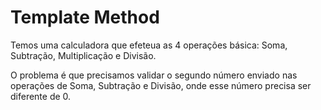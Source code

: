# Template Method

Temos uma calculadora que efeteua as 4 operações básica: Soma, Subtração, Multiplicação e Divisão.  

O problema é que precisamos validar o segundo número enviado nas operações de Soma, Subtração e Divisão, onde esse número precisa ser diferente de 0.